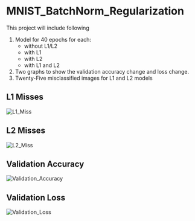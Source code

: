 # MNIST_BatchNorm_Regularization

This project will include following

1. Model for 40 epochs for each:
   * without L1/L2
   * with L1
   * with L2
   * with L1 and L2
2. Two graphs to show the validation accuracy change and loss change. 
3. Twenty-Five misclassified images for L1 and L2 models

## L1 Misses
![L1_Miss](https://user-images.githubusercontent.com/9677335/76680876-b5935e80-6612-11ea-9391-ea8ea1ad390f.JPG)

## L2 Misses
![L2_Miss](https://user-images.githubusercontent.com/9677335/76680891-dcea2b80-6612-11ea-903a-47963fe54052.JPG)

## Validation Accuracy
![Validation_Accuracy](https://user-images.githubusercontent.com/9677335/76680904-0905ac80-6613-11ea-8101-e784f10f4893.JPG)

## Validation Loss
![Validation_Loss](https://user-images.githubusercontent.com/9677335/76680906-0c993380-6613-11ea-9014-0ccb11a6379d.JPG)
